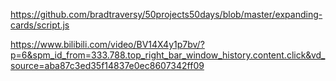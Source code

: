 https://github.com/bradtraversy/50projects50days/blob/master/expanding-cards/script.js

https://www.bilibili.com/video/BV14X4y1p7bv/?p=6&spm_id_from=333.788.top_right_bar_window_history.content.click&vd_source=aba87c3ed35f14837e0ec8607342ff09
